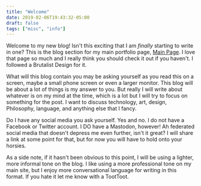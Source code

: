 ```yaml
---
title: "Welcome"
date: 2019-02-06T19:43:32-05:00
draft: false
tags: ["misc", "info"]
---
```


Welcome to my new blog! Isn't this exciting that I am *finally* starting to write in one? This is the blog section for my main portfolio page, [Main Page](https://derreineke.com/). I love that page so much and I really think you should check it out if you haven't. I followed a Brutalist Design for it.

What will this blog contain you may be asking yourself as you read this on a screen, maybe a small phone screen or even a larger monitor. This blog will be about a lot of things is my answer to you. But really I will write about whatever is on my mind at the time, which is a lot but I will try to focus on something for the post. I want to discuss technology, art, design, Philosophy, language, and anything else that I fancy.

Do I have any social media you ask yourself. Yes and no. I do not have a Facebook or Twitter account. I DO have a Mastodon, however! Ah federated social media that doesn't depress me even further, isn't it great? I will share a link at some point for that, but for now you will have to hold onto your horsies.

As a side note, if it hasn't been obvious to this point, I will be using a lighter, more informal tone on the blog. I like using a more professional tone on my main site, but I enjoy more conversational language for writing in this format. If you hate it let me know with a TootToot.